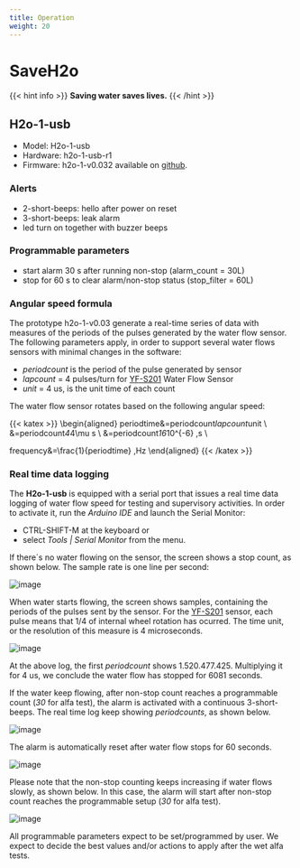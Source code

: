 ```yaml
---
title: Operation
weight: 20
---
```

# SaveH2o

{{< hint info >}}
**Saving water saves lives.**
{{< /hint >}}

## H2o-1-usb

- Model: H2o-1-usb
- Hardware: h2o-1-usb-r1
- Firmware: h2o-1-v0.032 available on [github](https://github.com/SaveH2o/arduino).

### Alerts

- 2-short-beeps: hello after power on reset
- 3-short-beeps: leak alarm
- led turn on together with buzzer beeps

### Programmable parameters

- start alarm 30 s after running non-stop (alarm_count = 30L)
- stop for 60 s to clear alarm/non-stop status (stop_filter = 60L)

### Angular speed formula

The prototype h2o-1-v0.03 generate a real-time series of data with measures of the periods of the pulses generated by the water flow sensor. The following parameters apply, in order to support several water flows sensors with minimal changes in the software:

- *periodcount* is the period of the pulse generated by sensor
- *lapcount* = 4 pulses/turn for [YF-S201](https://www.aliexpress.com/item/32958118358.html) Water Flow Sensor
- *unit* = 4 us, is the unit time of each count

The water flow sensor rotates based on the following angular speed:

{{< katex >}}
\begin{aligned}
   periodtime&=periodcount*lapcount*unit \\
   &=periodcount*4*4\mu s \\
   &=periodcount*16*10^{-6} \,s \\

   frequency&=\frac{1}{periodtime} \,Hz
\end{aligned}
{{< /katex >}}

### Real time data logging 

The **H2o-1-usb** is equipped with a serial port that issues a real time data logging of water flow speed for testing and supervisory activities. In order to activate it, run the *Arduino IDE* and launch the Serial Monitor:
- CTRL-SHIFT-M at the keyboard or
- select *Tools | Serial Monitor* from the menu.

If there´s no water flowing on the sensor, the screen shows a stop count, as shown below. The sample rate is one line per second:

![image](https://user-images.githubusercontent.com/86032/93905605-894b4f80-fcd1-11ea-8e28-fb4930ef299d.png)

When water starts flowing, the screen shows samples, containing the periods of the pulses sent by the sensor. For the [YF-S201](https://www.aliexpress.com/item/32958118358.html) sensor, each pulse means that 1/4 of internal wheel rotation has ocurred. The time unit, or the resolution of this measure is 4 microseconds.

![image](https://user-images.githubusercontent.com/86032/93906287-64a3a780-fcd2-11ea-8994-4dd9c836be19.png)

At the above log, the first *periodcount* shows 1.520.477.425. Multiplying it for 4 us, we conclude the water flow has stopped for 6081 seconds. 

If the water keep flowing, after non-stop count reaches a programmable count (*30* for alfa test), the alarm is activated with a continuous 3-short-beeps. The real time log keep showing *periodcounts*, as shown below.

![image](https://user-images.githubusercontent.com/86032/93910478-85223080-fcd7-11ea-880d-b0dabf160154.png)

The alarm is automatically reset after water flow stops for 60 seconds.

![image](https://user-images.githubusercontent.com/86032/93911225-81db7480-fcd8-11ea-96c2-0e1ba29c92eb.png)

Please note that the non-stop counting keeps increasing if water flows slowly, as shown below. In this case, the alarm will start after non-stop count reaches the programmable setup (*30* for alfa test).

![image](https://user-images.githubusercontent.com/86032/93915028-cb7a8e00-fcdd-11ea-8c7c-a968450eaee5.png)

All programmable parameters expect to be set/programmed by user. We expect to decide the best values and/or actions to apply after the wet alfa tests.